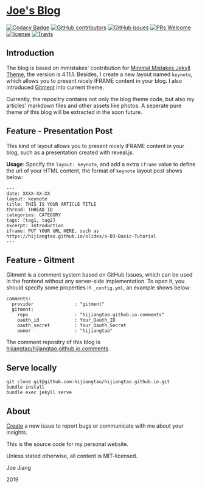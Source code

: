 # [Joe's Blog](https://hijiangtao.github.io/)

[![Codacy Badge](https://api.codacy.com/project/badge/Grade/cd4fd74b864245a391d8678f1f458359)](https://www.codacy.com/app/hijiangtao/hijiangtao.github.io?utm_source=github.com&utm_medium=referral&utm_content=hijiangtao/hijiangtao.github.io&utm_campaign=badger) [![GitHub contributors](https://img.shields.io/github/contributors/hijiangtao/hijiangtao.github.io.svg)]() [![GitHub issues](https://img.shields.io/github/issues/hijiangtao/hijiangtao.github.io.svg)]() [![PRs Welcome](https://img.shields.io/badge/PRs-welcome-brightgreen.svg)](#contribute) [![license](https://img.shields.io/github/license/hijiangtao/hijiangtao.github.io.svg)]() [![Travis](https://img.shields.io/travis/hijiangtao/hijiangtao.github.io/master.svg)]()

## Introduction

The blog is based on mmistakes' contribution for [Minimal Mistakes Jekyll Theme](https://github.com/mmistakes/minimal-mistakes), the version is 4.11.1. Besides, I create a new layout named `keynote`, which allows you to present nicely IFRAME content in your blog. I also introduced [Gitment](https://github.com/imsun/gitment) into current theme.

Currently, the repositry contains not only the blog theme code, but also my articles' markdown files and other assets like photos. A seperate pure theme of this blog will be extracted in the soon future.

## Feature - Presentation Post

This kind of layout allows you to present nicely IFRAME content in your blog, such as a presentation created with reveal.js.

**Usage**: Specify the `layout: keynote`, and add a extra `iframe` value to define the url of your HTML content, the format of `keynote` layout post shows below: 

```
---
date: XXXX-XX-XX
layout: keynote
title: THIS IS YOUR ARTICLE TITLE
thread: THREAD ID
categories: CATEGORY
tags: [tag1, tag2]
excerpt: Introduction
iframe: PUT YOUR URL HERE, such as https://hijiangtao.github.io/slides/s-D3-Basic-Tutorial
---
```

## Feature - Gitment

Gitment is a comment system based on GitHub Issues, which can be used in the frontend without any server-side implementation. To open it, you should specify some properties in `_config.yml`, an example shows below:

```
comments:
  provider               : "gitment"
  gitment:
    repo                 : "hijiangtao.github.io.comments"
    oauth_id             : Your_Oauth_ID
    oauth_secret         : Your_Oauth_Secret
    owner                : "hijiangtao"
```

The comment repositry of this blog is [hijiangtao/hijiangtao.github.io.comments](https://github.com/hijiangtao/hijiangtao.github.io.comments).


## Serve locally

```
git clone git@github.com:hijiangtao/hijiangtao.github.io.git
bundle install
bundle exec jekyll serve
```

## About

[Create](https://github.com/hijiangtao/hijiangtao.github.io/issues/new) a new issue to report bugs or communicate with me about your insights.

This is the source code for my personal website.

Unless stated otherwise, all content is MIT-licensed.

Joe Jiang

2019

